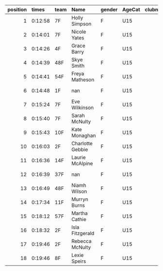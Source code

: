|   position | times   | team   | Name             | gender   | AgeCat   |   clubnumber | Club name             | Website                                |   finishPosition |
|-----------:|:--------|:-------|:-----------------|:---------|:---------|-------------:|:----------------------|:---------------------------------------|-----------------:|
|          1 | 0:12:58 | 7F     | Holly Simpson    | F        | U15      |            7 | Giffnock North AC     | https://www.giffnocknorth.co.uk/       |                5 |
|          2 | 0:14:01 | 7F     | Nicole Yates     | F        | U15      |            7 | Giffnock North AC     | https://www.giffnocknorth.co.uk/       |               14 |
|          3 | 0:14:26 | 4F     | Grace Barry      | F        | U15      |            4 | Inverclyde AC         | https://www.inverclydeac.org/          |               17 |
|          4 | 0:14:39 | 48F    | Skye Smith       | F        | U15      |           48 | Springburn Harriers   | https://www.springburnharriers.co.uk/  |               19 |
|          5 | 0:14:41 | 54F    | Freya Matheson   | F        | U15      |           54 | VP-Glasgow            | https://www.vp-glasgow.com             |               20 |
|          6 | 0:14:48 | 1F     | nan              | F        | U15      |            1 | East Kilbride AC      | http://www.ekac.org.uk/                |               21 |
|          7 | 0:15:24 | 7F     | Eve Wilkinson    | F        | U15      |            7 | Giffnock North AC     | https://www.giffnocknorth.co.uk/       |               24 |
|          8 | 0:15:40 | 7F     | Sarah McNulty    | F        | U15      |            7 | Giffnock North AC     | https://www.giffnocknorth.co.uk/       |               25 |
|          9 | 0:15:43 | 10F    | Kate Monaghan    | F        | U15      |           10 | Shettleston Harriers  | http://shettlestonharriers.org.uk/     |               26 |
|         10 | 0:16:03 | 2F     | Charlotte Gebbie | F        | U15      |            2 | Kilmarnock H&AC       | http://www.kilmarnockharriers.com/     |               27 |
|         11 | 0:16:36 | 14F    | Laurie McAlpine  | F        | U15      |           14 | Ayr Seaforth AC       | https://www.ayrseaforth.co.uk/         |               28 |
|         12 | 0:16:39 | 37F    | nan              | F        | U15      |           37 | Law & District AAC    | http://www.lawaac.co.uk/               |               29 |
|         13 | 0:16:49 | 48F    | Niamh Wilson     | F        | U15      |           48 | Springburn Harriers   | https://www.springburnharriers.co.uk/  |               30 |
|         14 | 0:17:34 | 11F    | Murryn Burns     | F        | U15      |           11 | Airdrie Harriers      | http://airdrieharriers.org/            |               33 |
|         15 | 0:18:12 | 57F    | Martha Cathie    | F        | U15      |           57 | Whitemoss AAC         | https://whitemossaac.co.uk/            |               34 |
|         16 | 0:18:32 | 2F     | Isla Fitzgerald  | F        | U15      |            2 | Kilmarnock H&AC       | http://www.kilmarnockharriers.com/     |               35 |
|         17 | 0:19:46 | 2F     | Rebecca McNulty  | F        | U15      |            2 | Kilmarnock H&AC       | http://www.kilmarnockharriers.com/     |               36 |
|         18 | 0:19:46 | 8F     | Lexie Speirs     | F        | U15      |            8 | Bellahouston Harriers | http://www.bellahoustonharriers.co.uk/ |               37 |